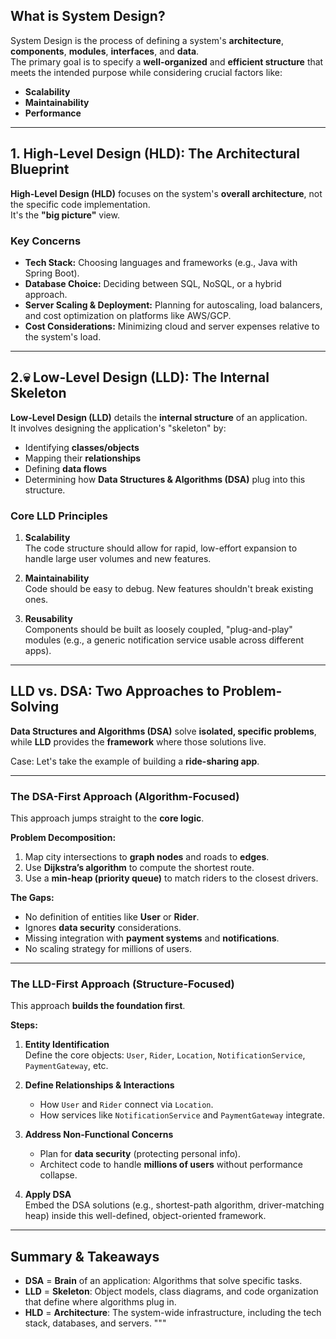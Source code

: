 
##  What is System Design?
System Design is the process of defining a system's **architecture**, **components**, **modules**, **interfaces**, and **data**.  
The primary goal is to specify a **well-organized** and **efficient structure** that meets the intended purpose while considering crucial factors like:
- **Scalability**
- **Maintainability**
- **Performance**

---

## 1. High-Level Design (HLD): The Architectural Blueprint
**High-Level Design (HLD)** focuses on the system's **overall architecture**, not the specific code implementation.  
It's the **"big picture"** view.

### **Key Concerns**
- **Tech Stack:** Choosing languages and frameworks (e.g., Java with Spring Boot).
- **Database Choice:** Deciding between SQL, NoSQL, or a hybrid approach.
- **Server Scaling & Deployment:** Planning for autoscaling, load balancers, and cost optimization on platforms like AWS/GCP.
- **Cost Considerations:** Minimizing cloud and server expenses relative to the system's load.

---

## 2.💀 Low-Level Design (LLD): The Internal Skeleton
**Low-Level Design (LLD)** details the **internal structure** of an application.  
It involves designing the application's "skeleton" by:
- Identifying **classes/objects**
- Mapping their **relationships**
- Defining **data flows**
- Determining how **Data Structures & Algorithms (DSA)** plug into this structure.

### **Core LLD Principles**
1. **Scalability**  
   The code structure should allow for rapid, low-effort expansion to handle large user volumes and new features.

2. **Maintainability**  
   Code should be easy to debug. New features shouldn't break existing ones.

3. **Reusability**  
   Components should be built as loosely coupled, "plug-and-play" modules (e.g., a generic notification service usable across different apps).

---

##  LLD vs. DSA: Two Approaches to Problem-Solving

**Data Structures and Algorithms (DSA)** solve **isolated, specific problems**,  
while **LLD** provides the **framework** where those solutions live.

Case:  Let's take the example of building a **ride-sharing app**.

---

###  The DSA-First Approach (Algorithm-Focused)
This approach jumps straight to the **core logic**.

**Problem Decomposition:**
1. Map city intersections to **graph nodes** and roads to **edges**.
2. Use **Dijkstra’s algorithm** to compute the shortest route.
3. Use a **min-heap (priority queue)** to match riders to the closest drivers.

**The Gaps:**
- No definition of entities like **User** or **Rider**.
- Ignores **data security** considerations.
- Missing integration with **payment systems** and **notifications**.
- No scaling strategy for millions of users.

---

###  The LLD-First Approach (Structure-Focused)
This approach **builds the foundation first**.

**Steps:**
1. **Entity Identification**  
   Define the core objects: `User`, `Rider`, `Location`, `NotificationService`, `PaymentGateway`, etc.

2. **Define Relationships & Interactions**  
   - How `User` and `Rider` connect via `Location`.
   - How services like `NotificationService` and `PaymentGateway` integrate.

3. **Address Non-Functional Concerns**  
   - Plan for **data security** (protecting personal info).
   - Architect code to handle **millions of users** without performance collapse.

4. **Apply DSA**  
   Embed the DSA solutions (e.g., shortest-path algorithm, driver-matching heap) inside this well-defined, object-oriented framework.

---

##  Summary & Takeaways
- **DSA** = **Brain** of an application: Algorithms that solve specific tasks.
- **LLD** = **Skeleton**: Object models, class diagrams, and code organization that define where algorithms plug in.
- **HLD** = **Architecture**: The system-wide infrastructure, including the tech stack, databases, and servers.
"""

